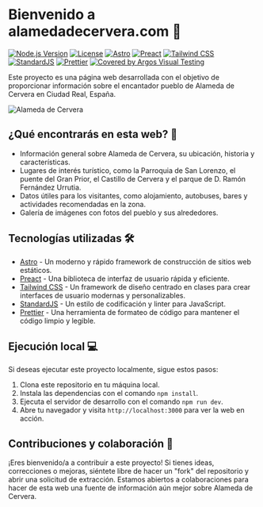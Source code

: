 # Bienvenido a alamedadecervera.com 🏡

[![Node.js Version](https://img.shields.io/badge/Node.js-18-green)](https://nodejs.org/)
[![License](https://img.shields.io/badge/License-MIT-blue)](LICENSE)
[![Astro](https://img.shields.io/badge/Built%20with-Astro-0b8e4b)](https://astro.build/)
[![Preact](https://img.shields.io/badge/Powered%20by-Preact-673ab8)](https://preactjs.com/)
[![Tailwind CSS](https://img.shields.io/badge/Styled%20with-Tailwind%20CSS-38b2ac)](https://tailwindcss.com/)
[![StandardJS](https://img.shields.io/badge/Code%20Style-StandardJS-f1e05a)](https://standardjs.com/)
[![Prettier](https://img.shields.io/badge/Code%20Formatting-Prettier-ff69b4)](https://prettier.io/)
[![Covered by Argos Visual Testing](https://argos-ci.com/badge.svg)](https://app.argos-ci.com/soker90/alamedadecervera/reference)

Este proyecto es una página web desarrollada con el objetivo de proporcionar información sobre el encantador pueblo de Alameda de Cervera en Ciudad Real, España.

![Alameda de Cervera](https://api.microlink.io/?url=https%3A%2F%2Falamedadecervera.com%2F&screenshot=true&embed=screenshot.url)

## ¿Qué encontrarás en esta web? 📖

- Información general sobre Alameda de Cervera, su ubicación, historia y características.
- Lugares de interés turístico, como la Parroquia de San Lorenzo, el puente del Gran Prior, el Castillo de Cervera y el parque de D. Ramón Fernández Urrutia.
- Datos útiles para los visitantes, como alojamiento, autobuses, bares y actividades recomendadas en la zona.
- Galería de imágenes con fotos del pueblo y sus alrededores.

## Tecnologías utilizadas 🛠️

- [Astro](https://astro.build/) - Un moderno y rápido framework de construcción de sitios web estáticos.
- [Preact](https://preactjs.com/) - Una biblioteca de interfaz de usuario rápida y eficiente.
- [Tailwind CSS](https://tailwindcss.com/) - Un framework de diseño centrado en clases para crear interfaces de usuario modernas y personalizables.
- [StandardJS](https://standardjs.com/) - Un estilo de codificación y linter para JavaScript.
- [Prettier](https://prettier.io/) - Una herramienta de formateo de código para mantener el código limpio y legible.

## Ejecución local 💻

Si deseas ejecutar este proyecto localmente, sigue estos pasos:

1. Clona este repositorio en tu máquina local.
2. Instala las dependencias con el comando `npm install`.
3. Ejecuta el servidor de desarrollo con el comando `npm run dev`.
4. Abre tu navegador y visita `http://localhost:3000` para ver la web en acción.

## Contribuciones y colaboración 👋

¡Eres bienvenido/a a contribuir a este proyecto! Si tienes ideas, correcciones o mejoras, siéntete libre de hacer un "fork" del repositorio y abrir una solicitud de extracción. Estamos abiertos a colaboraciones para hacer de esta web una fuente de información aún mejor sobre Alameda de Cervera.
